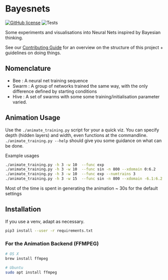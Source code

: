 # Bayesnets

[![GitHub license](https://img.shields.io/github/license/nayyarv/bayesnets.svg)](https://github.com/nayyarv/bayesnets/blob/master/LICENSE)
![Tests](https://github.com/nayyarv/bayesnets/workflows/Tests/badge.svg)

Some experiments and visualisations into Neural Nets inspired by Bayesian thinking.

See our [Contributing Guide](CONTRIBUTING.md) for an overview on the structure of this project + guidelines on doing things.

## Nomenclature

 - Bee : A neural net training sequence
 - Swarm : A group of networks trained the same way, with the only difference defined by starting conditions
 - Hive : A set of swarms with some some training/initialisation parameter varied. 
 
 
## Animation Usage
Use the `./animate_training.py` script for your a quick viz. You can specify depth (hidden layers)
and width, even functions at the commandline.
`./animate_training.py --help` should give you some guidance on what can be done.

Example usages
```bash
./animate_training.py -h 3 -w 10  --func exp 
./animate_training.py -h 3 -w 10  --func sin -n 800 --xdomain 0:6.2
./animate_training.py -h 3 -w 10  --func exp --numtrains 3
./animate_training.py -h 3 -w 15  --func sin -n 800 --xdomain -6.1:6.2 --lr 0.004
```

Most of the time is spent in generating the animation ~ 30s for the default settings


## Installation

If you use a venv, adapt as necessary. 
```bash
pip3 install --user -r requirements.txt
```

### For the Animation Backend (FFMPEG)

```bash
# OS X
brew install ffmpeg

# Ubuntu
sudo apt install ffmpeg
```

